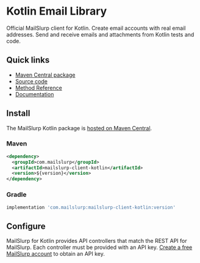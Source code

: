 # Kotlin Email Library
Official MailSlurp client for Kotlin. Create email accounts with real email addresses. Send and receive emails and attachments from Kotlin tests and code.

## Quick links
- [Maven Central package](https://search.maven.org/artifact/com.mailslurp/mailslurp-client-kotlin)
- [Source code](https://github.com/mailslurp/mailslurp-client-kotlin)
- [Method Reference](https://www.mailslurp.com/docs/kotlin/docs/)
- [Documentation](https://www.mailslurp.com/docs/kotlin/docs/)

## Install
The MailSlurp Kotlin package is [hosted on Maven Central](https://search.maven.org/artifact/com.mailslurp/mailslurp-client-kotlin).

### Maven

```xml
<dependency>
  <groupId>com.mailslurp</groupId>
  <artifactId>mailslurp-client-kotlin</artifactId>
  <version>${version}</version>
</dependency>
```

### Gradle

```groovy
implementation 'com.mailslurp:mailslurp-client-kotlin:version'
```

## Configure 
MailSlurp for Kotlin provides API controllers that match the REST API for MailSlurp. Each controller must be provided with an API key. [Create a free MailSlurp account](https://app.mailslurp.com/sign-up/) to obtain an API key.


